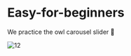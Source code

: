 # Easy-for-beginners

We practice the owl carousel slider 👶


![12](https://github.com/sancoza-developer/easy-for-beginners/assets/140257603/0a586cac-f90c-450f-9434-0cd1ad63f226)
